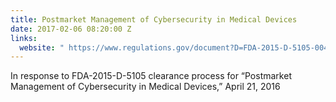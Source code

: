 ```yaml
---
title: Postmarket Management of Cybersecurity in Medical Devices
date: 2017-02-06 08:20:00 Z
links:
  website: " https://www.regulations.gov/document?D=FDA-2015-D-5105-0041"
---
```


In response to FDA-2015-D-5105 clearance process for “Postmarket Management of Cybersecurity in Medical Devices,” April 21, 2016